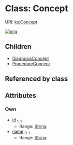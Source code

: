 
# Class: Concept




URI: [ks:Concept](https://w3id.org/linkml/tests/kitchen_sink/Concept)


[![img](https://yuml.me/diagram/nofunky;dir:TB/class/[ProcedureConcept],[DiagnosisConcept],[Concept&#124;id:string;name:string%20%3F]^-[ProcedureConcept],[Concept]^-[DiagnosisConcept])](https://yuml.me/diagram/nofunky;dir:TB/class/[ProcedureConcept],[DiagnosisConcept],[Concept&#124;id:string;name:string%20%3F]^-[ProcedureConcept],[Concept]^-[DiagnosisConcept])

## Children

 * [DiagnosisConcept](DiagnosisConcept.md)
 * [ProcedureConcept](ProcedureConcept.md)

## Referenced by class


## Attributes


### Own

 * [id](id.md)  <sub>1..1</sub>
     * Range: [String](String.md)
 * [name](name.md)  <sub>0..1</sub>
     * Range: [String](String.md)
